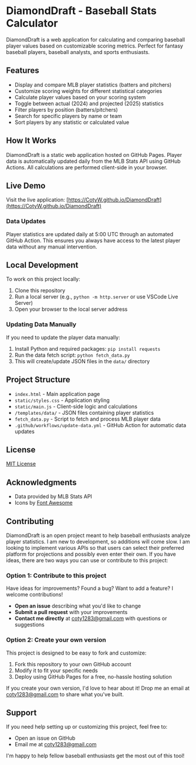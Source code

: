 # DiamondDraft - Baseball Stats Calculator
DiamondDraft is a web application for calculating and comparing baseball player values based on customizable scoring metrics. Perfect for fantasy baseball players, baseball analysts, and sports enthusiasts.

## Features
- Display and compare MLB player statistics (batters and pitchers)
- Customize scoring weights for different statistical categories
- Calculate player values based on your scoring system
- Toggle between actual (2024) and projected (2025) statistics
- Filter players by position (batters/pitchers)
- Search for specific players by name or team
- Sort players by any statistic or calculated value

## How It Works
DiamondDraft is a static web application hosted on GitHub Pages. Player data is automatically updated daily from the MLB Stats API using GitHub Actions. All calculations are performed client-side in your browser.

## Live Demo
Visit the live application: [https://CotyW.github.io/DiamondDraft](https://CotyW.github.io/DiamondDraft)

### Data Updates
Player statistics are updated daily at 5:00 UTC through an automated GitHub Action. This ensures you always have access to the latest player data without any manual intervention.

## Local Development
To work on this project locally:
1. Clone this repository
2. Run a local server (e.g., `python -m http.server` or use VSCode Live Server)
3. Open your browser to the local server address

### Updating Data Manually
If you need to update the player data manually:
1. Install Python and required packages: `pip install requests`
2. Run the data fetch script: `python fetch_data.py`
3. This will create/update JSON files in the `data/` directory

## Project Structure
- `index.html` - Main application page
- `static/styles.css` - Application styling
- `static/main.js` - Client-side logic and calculations
- `/templates/data/` - JSON files containing player statistics
- `fetch_data.py` - Script to fetch and process MLB player data
- `.github/workflows/update-data.yml` - GitHub Action for automatic data updates

## License
[MIT License](LICENSE)

## Acknowledgments
- Data provided by MLB Stats API
- Icons by [Font Awesome](https://fontawesome.com/)

## Contributing
DiamondDraft is an open project meant to help baseball enthusiasts analyze player statistics. I am new to development, so additions will come slow.  I am looking to implement various APIs so that users can select their preferred platform for projections and possibly even enter their own.  If you have ideas, there are two ways you can use or contribute to this project:

### Option 1: Contribute to this project
Have ideas for improvements? Found a bug? Want to add a feature? I welcome contributions!

- **Open an issue** describing what you'd like to change
- **Submit a pull request** with your improvements
- **Contact me directly** at coty1283@gmail.com with questions or suggestions

### Option 2: Create your own version
This project is designed to be easy to fork and customize:

1. Fork this repository to your own GitHub account
2. Modify it to fit your specific needs
3. Deploy using GitHub Pages for a free, no-hassle hosting solution

If you create your own version, I'd love to hear about it! Drop me an email at coty1283@gmail.com to share what you've built.

## Support
If you need help setting up or customizing this project, feel free to:
- Open an issue on GitHub
- Email me at coty1283@gmail.com

I'm happy to help fellow baseball enthusiasts get the most out of this tool!